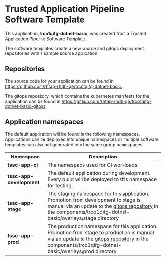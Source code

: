 # Trusted Application Pipeline Software Template

This application, **trco1qifg-dotnet-basic**, was created from a Trusted Application Pipeline Software Template.

The software templates create a new source and gitops deployment repositories with a sample source application. 

## Repositories

The source code for your application can be found in [https://github.com/rhtap-rhdh-qe/trco1qifg-dotnet-basic ](https://github.com/rhtap-rhdh-qe/trco1qifg-dotnet-basic ).
 
The gitops repository, which contains the kubernetes manifests for the application can be found in 
[https://github.com/rhtap-rhdh-qe/trco1qifg-dotnet-basic-gitops ](https://github.com/rhtap-rhdh-qe/trco1qifg-dotnet-basic-gitops ) 

## Application namespaces 

The default application will be found in the following namespaces. Applications can be deployed into unique namespaces or multiple software templates can also bet generated into the same group namespaces.  

|  Namespace   |  Description   |  
| -------- | -------- |
| **tssc-app-ci** | The namespace used for CI workloads |
| **tssc-app-development** | The default application during development. Every build will be deployed to this namespace for testing. |
| **tssc-app-stage** | The staging namespace for this application. Promotion from development to stage is manual via an update to the [gitops repository](https://github.com/rhtap-rhdh-qe/trco1qifg-dotnet-basic-gitops ) in the components/trco1qifg-dotnet-basic/overlays/stage directory |
| **tssc-app-prod** | The production namespace for this application. Promotion from stage to production is manual via an update to the [gitops repository](https://github.com/rhtap-rhdh-qe/trco1qifg-dotnet-basic-gitops ) in the components/trco1qifg-dotnet-basic/overlays/prod directory |